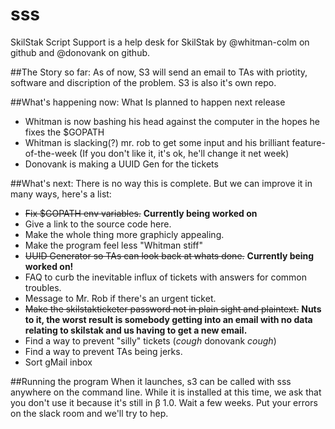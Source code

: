 # sss
SkilStak Script Support is a help desk for SkilStak by @whitman-colm on github and @donovank on github.


##The Story so far:
As of now, S3 will send an email to TAs with priotity, software and discription of the problem. S3 is also it's own repo.

##What's happening now:
What Is planned to happen next release
* Whitman is now bashing his head against the computer in the hopes he fixes the $GOPATH
* Whitman is slacking(?) mr. rob to get some input and his brilliant feature-of-the-week (If you don't like it, it's ok, he'll change it net week)
* Donovank is making a UUID Gen for the tickets

##What's next:
There is no way this is complete. But we can improve it in many ways, here's a list:
* ~~Fix $GOPATH env variables.~~ **Currently being worked on**
* Give a link to the source code here.
* Make the whole thing more graphicly appealing.
* Make the program feel less "Whitman stiff"
* ~~UUID Generator so TAs can look back at whats done.~~ **Currently being worked on!**
* FAQ to curb the inevitable influx of tickets with answers for common troubles.
* Message to Mr. Rob if there's an urgent ticket.
* ~~Make the skilstakticketer password not in plain sight and plaintext.~~ **Nuts to it, the worst result is somebody getting into an email with no data relating to skilstak and us having to get a new email.**
* Find a way to prevent "silly" tickets (*cough* donovank *cough*)
* Find a way to prevent TAs being jerks.
* Sort gMail inbox

##Running the program
When it launches, s3 can be called with sss anywhere on the command line. While it is installed at this time, we ask that you don't use it because it's still in β 1.0. Wait a few weeks. Put your errors on the slack room and we'll try to hep.
